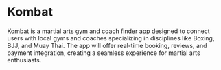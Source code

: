 # Kombat
 Kombat is a martial arts gym and coach finder app designed to connect users with local gyms and coaches specializing in disciplines like Boxing, BJJ, and Muay Thai. The app will offer real-time booking, reviews, and payment integration, creating a seamless experience for martial arts enthusiasts.
